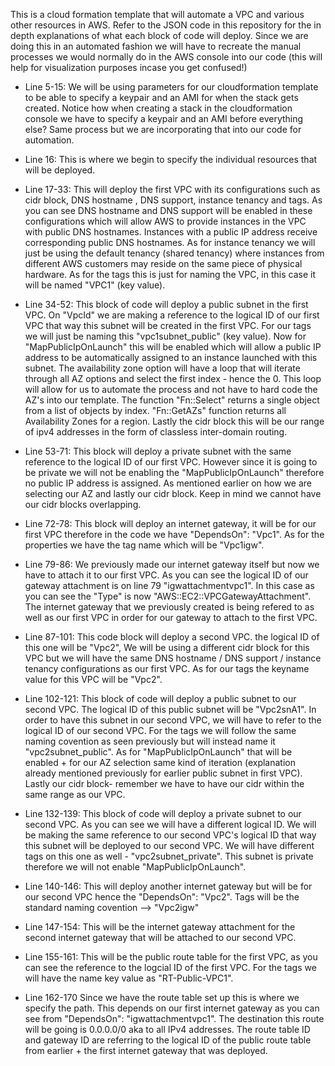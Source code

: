 This is a cloud formation template that will automate a VPC and various other resources in AWS. Refer to the JSON code in this repository for the in depth explanations of what each block of code will deploy. Since we are doing this in an automated fashion we will have to recreate the manual processes we would normally do in the AWS console into our code (this will help for visualization purposes incase you get confused!)


- Line 5-15: We will be using parameters for our cloudformation template to be able to specify a keypair and an AMI for when the stack gets created. Notice how when creating a stack in the cloudformation console we have to specify a keypair and an AMI before everything else? Same process but we are incorporating that into our code for automation.


- Line 16: This is where we begin to specify the individual resources that will be deployed.


- Line 17-33: This will deploy the first VPC with its configurations such as cidr block, DNS hostname , DNS support, instance tenancy and tags. As you can see DNS hostname and DNS support will be enabled in these configurations which will allow AWS to provide  instances in the VPC with public DNS hostnames. Instances with a public IP address receive corresponding public DNS hostnames. As for instance tenancy we will just be using the default tenancy (shared tenancy) where instances from different AWS customers may reside on the same piece of physical hardware. As for the tags this is just for naming the VPC, in this case it will be named "VPC1" (key value).

- Line 34-52: This block of code will deploy a public subnet in the first VPC. On "VpcId" we are making a reference to the logical ID of our first VPC that way this subnet will be created in the first VPC. For our tags we will just be naming this "vpc1subnet_public" (key value). Now for "MapPublicIpOnLaunch" this will be enabled which will allow a public IP address to be automatically assigned to an instance launched with this subnet. The availability zone option will have a loop that will iterate through all AZ options and select the first index - hence the 0. This loop will allow for us to automate the process and not have to hard code the AZ's into our template. The function "Fn::Select" returns a single object from a list of objects by index. "Fn::GetAZs" function returns all Availability Zones for a region. Lastly the cidr block this will be our range of ipv4 addresses in the form of classless inter-domain routing.

- Line 53-71: This block will deploy a private subnet with the same reference to the logical ID of our first VPC. However since it is going to be private we will not be enabling the "MapPublicIpOnLaunch" therefore no public IP address is assigned. As mentioned earlier on how we are selecting our AZ and lastly our cidr block. Keep in mind we cannot have our cidr blocks overlapping. 

- Line 72-78: This block will deploy an internet gateway, it will be for our first VPC therefore in the code we have "DependsOn": "Vpc1". As for the properties we have the tag name which will be "Vpc1igw".

- Line 79-86: We previously made our internet gateway itself but now we have to attach it to our first VPC. As you can see the logical ID of our gateway attachment is on line 79 "igwattachmentvpc1". In this case as you can see the "Type" is now "AWS::EC2::VPCGatewayAttachment". The internet gateway that we previously created is being refered to as well as our first VPC in order for our gateway to attach to the first VPC.

- Line 87-101: This code block will deploy a second VPC. the logical ID of this one will be "Vpc2", We will be using a different cidr block for this VPC but we will have the same DNS hostname / DNS support / instance tenancy configurations as our first VPC. As for our tags the keyname value for this VPC will be "Vpc2".

- Line 102-121: This block of code will deploy a public subnet to our second VPC. The logical ID of this public subnet will be "Vpc2snA1". In order to have this subnet in our second VPC, we will have to refer to the logical ID of our second VPC. For the tags we will follow the same naming covention as seen previously but will instead name it "vpc2subnet_public". As for "MapPublicIpOnLaunch" that will be enabled + for our AZ selection same kind of iteration (explanation already mentioned previously for earlier public subnet in first VPC). Lastly our cidr block- remember we have to have our cidr within the same range as our VPC. 

- Line 132-139: This block of code will deploy a private subnet to our second VPC. As you can see we will have a different logical ID. We will be making the same reference to our second VPC's logical ID that way this subnet will be deployed to our second VPC. We will have different tags on this one as well - "vpc2subnet_private". This subnet is private therefore we will not enable "MapPublicIpOnLaunch".

- Line 140-146: This will deploy another internet gateway but will be for our second VPC hence the "DependsOn": "Vpc2". Tags will be the standard naming covention --> "Vpc2igw"

- Line 147-154: This will be the internet gateway attachment for the second internet gateway that will be attached to our second VPC.

- Line 155-161: This will be the public route table for the first VPC, as you can see the reference to the logcial ID of the first VPC. For the tags we will have the name key value as "RT-Public-VPC1".

- Line 162-170 Since we have the route table set up this is where we specify the path. This depends on our first internet gateway as you can see from "DependsOn": "igwattachmentvpc1". The destination this route will be going is 0.0.0.0/0 aka to all IPv4 addresses. The route table ID and gateway ID are referring to the logical ID of the public route table from earlier + the first internet gateway that was deployed. 